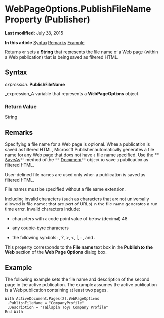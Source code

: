 
# WebPageOptions.PublishFileName Property (Publisher)

 **Last modified:** July 28, 2015

 **In this article**
 [Syntax](#sectionSection0)
 [Remarks](#sectionSection1)
 [Example](#sectionSection2)


Returns or sets a  **String** that represents the file name of a Web page (within a Web publication) that is being saved as filtered HTML.


## Syntax
<a name="sectionSection0"> </a>

 _expression_. **PublishFileName**

 _expression_A variable that represents a  **WebPageOptions** object.


### Return Value

String


## Remarks
<a name="sectionSection1"> </a>

Specifying a file name for a Web page is optional. When a publication is saved as filtered HTML, Microsoft Publisher automatically generates a file name for any Web page that does not have a file name specified. Use the  ** [SaveAs](ba8b85d7-8ca9-dcf5-12b4-4cabced743e6.md)** method of the ** [Document](44f02255-ff5b-bcfe-900f-61c8fdf61ef3.md)** object to save a publication as filtered HTML.

User-defined file names are used only when a publication is saved as filtered HTML.

File names must be specified without a file name extension.

Including invalid characters (such as characters that are not universally allowed in file names that are part of URLs) in the file name generates a run-time error. Invalid characters include: 


-  characters with a code point value of below (decimal) 48
    
- any double-byte characters
    
- the following symbols: \, ?, >, <, |, : , and .
    


This property corresponds to the  **File name** text box in the **Publish to the Web** section of the **Web Page Options** dialog box.


## Example
<a name="sectionSection2"> </a>

The following example sets the file name and description of the second page in the active publication. The example assumes the active publication is a Web publication containing at least two pages.


```
With ActiveDocument.Pages(2).WebPageOptions 
 .PublishFileName = "CompanyProfile" 
 .Description = "Tailspin Toys Company Profile" 
End With
```

